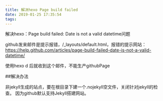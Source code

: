 ```yaml
---
title: 解决hexo Page build failed
date: 2019-01-25 17:35:54
tags:
---
```


解决hexo：Page build failed: Date is not a valid datetime问题

github发来邮件是提示报错，/_layouts/default.html，报错的提示网站：
https://help.github.com/articles/page-build-failed-date-is-not-a-valid-datetime/ 

使用hexo d 后就收到这个邮件，不能生产githubPage

##解决办法

非jekyll生成的站点，要在根目录下建一个.nojekyll空文件，关闭针对jekyll的检查。
因为github默认支持Jekyll搭建网站。